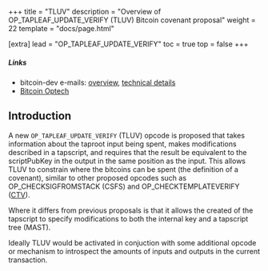 +++
title = "TLUV"
description = "Overview of OP_TAPLEAF_UPDATE_VERIFY (TLUV) Bitcoin covenant proposal"
weight = 22
template = "docs/page.html"

[extra]
lead = "OP_TAPLEAF_UPDATE_VERIFY"
toc = true
top = false
+++


##### Links

- bitcoin-dev e-mails: [overview](https://lists.linuxfoundation.org/pipermail/bitcoin-dev/2021-September/019419.html), [technical details](https://lists.linuxfoundation.org/pipermail/bitcoin-dev/2021-September/019420.html)
- [Bitcoin Optech](https://bitcoinops.org/en/newsletters/2021/09/15/#covenant-opcode-proposal)



## Introduction

A new `OP_TAPLEAF_UPDATE_VERIFY` (TLUV) opcode is proposed that takes information about the taproot
input being spent, makes modifications described in a tapscript, and requires that the result be
equivalent to the scriptPubKey in the output in the same position as the input. This allows TLUV to
constrain where the bitcoins can be spent (the definition of a covenant), similar to other proposed
opcodes such as OP_CHECKSIGFROMSTACK (CSFS) and OP_CHECKTEMPLATEVERIFY ([CTV](/proposals/ctv)).

Where it differs from previous proposals is that it allows the created of the tapscript to specify
modifications to both the internal key and a tapscript tree (MAST).

Ideally TLUV would be activated in conjuction with some additional opcode or mechanism to introspect
the amounts of inputs and outputs in the current transaction.

